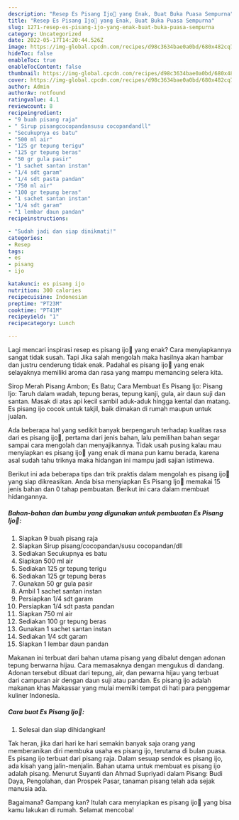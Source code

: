 ```yaml
---
description: "Resep Es Pisang Ijo🍌 yang Enak, Buat Buka Puasa Sempurna"
title: "Resep Es Pisang Ijo🍌 yang Enak, Buat Buka Puasa Sempurna"
slug: 1271-resep-es-pisang-ijo-yang-enak-buat-buka-puasa-sempurna
category: Uncategorized
date: 2022-05-17T14:20:44.526Z
image: https://img-global.cpcdn.com/recipes/d98c3634bae0a0bd/680x482cq70/es-pisang-ijo-foto-resep-utama.jpg
hideToc: false
enableToc: true
enableTocContent: false
thumbnail: https://img-global.cpcdn.com/recipes/d98c3634bae0a0bd/680x482cq70/es-pisang-ijo-foto-resep-utama.jpg
cover: https://img-global.cpcdn.com/recipes/d98c3634bae0a0bd/680x482cq70/es-pisang-ijo-foto-resep-utama.jpg
author: Admin
authorAv: notfound
ratingvalue: 4.1
reviewcount: 8
recipeingredient:
- "9 buah pisang raja"
- " Sirup pisangcocopandansusu cocopandandll"
- "Secukupnya es batu"
- "500 ml air"
- "125 gr tepung terigu"
- "125 gr tepung beras"
- "50 gr gula pasir"
- "1 sachet santan instan"
- "1/4 sdt garam"
- "1/4 sdt pasta pandan"
- "750 ml air"
- "100 gr tepung beras"
- "1 sachet santan instan"
- "1/4 sdt garam"
- "1 lembar daun pandan"
recipeinstructions:

- "Sudah jadi dan siap dinikmati!"
categories:
- Resep
tags:
- es
- pisang
- ijo

katakunci: es pisang ijo 
nutrition: 300 calories
recipecuisine: Indonesian
preptime: "PT23M"
cooktime: "PT41M"
recipeyield: "1"
recipecategory: Lunch

---
```



Lagi mencari inspirasi resep es pisang ijo🍌 yang enak? Cara menyiapkannya sangat tidak susah. Tapi Jika salah mengolah maka hasilnya akan hambar dan justru cenderung tidak enak. Padahal es pisang ijo🍌 yang enak selayaknya memiliki aroma dan rasa yang mampu memancing selera kita.


Sirop Merah Pisang Ambon; Es Batu; Cara Membuat Es Pisang Ijo: Pisang Ijo: Taruh dalam wadah, tepung beras, tepung kanji, gula, air daun suji dan santan. Masak di atas api kecil sambil aduk-aduk hingga kental dan matang. Es pisang ijo cocok untuk takjil, baik dimakan di rumah maupun untuk jualan.

Ada beberapa hal yang sedikit banyak berpengaruh terhadap kualitas rasa dari es pisang ijo🍌, pertama dari jenis bahan, lalu pemilihan bahan segar sampai cara mengolah dan menyajikannya. Tidak usah pusing kalau mau menyiapkan es pisang ijo🍌 yang enak di mana pun kamu berada, karena asal sudah tahu triknya maka hidangan ini mampu jadi sajian istimewa.


Berikut ini ada beberapa tips dan trik praktis dalam mengolah es pisang ijo🍌 yang siap dikreasikan. Anda bisa menyiapkan Es Pisang Ijo🍌 memakai 15 jenis bahan dan 0 tahap pembuatan. Berikut ini cara dalam membuat hidangannya.

<!--inarticleads1-->

##### Bahan-bahan dan bumbu yang digunakan untuk pembuatan Es Pisang Ijo🍌:

1. Siapkan 9 buah pisang raja
1. Siapkan  Sirup pisang/cocopandan/susu cocopandan/dll
1. Sediakan Secukupnya es batu
1. Siapkan 500 ml air
1. Sediakan 125 gr tepung terigu
1. Sediakan 125 gr tepung beras
1. Gunakan 50 gr gula pasir
1. Ambil 1 sachet santan instan
1. Persiapkan 1/4 sdt garam
1. Persiapkan 1/4 sdt pasta pandan
1. Siapkan 750 ml air
1. Sediakan 100 gr tepung beras
1. Gunakan 1 sachet santan instan
1. Sediakan 1/4 sdt garam
1. Siapkan 1 lembar daun pandan


Makanan ini terbuat dari bahan utama pisang yang dibalut dengan adonan tepung berwarna hijau. Cara memasaknya dengan mengukus di dandang. Adonan tersebut dibuat dari tepung, air, dan pewarna hijau yang terbuat dari campuran air dengan daun suji atau pandan. Es pisang ijo adalah makanan khas Makassar yang mulai memilki tempat di hati para penggemar kuliner Indonesia. 

<!--inarticleads2-->

##### Cara buat Es Pisang Ijo🍌:


1. Selesai dan siap dihidangkan!

Tak heran, jika dari hari ke hari semakin banyak saja orang yang memberanikan diri membuka usaha es pisang ijo, terutama di bulan puasa. Es pisang ijo terbuat dari pisang raja. Dalam sesuap sendok es pisang ijo, ada kisah yang jalin-menjalin. Bahan utama untuk membuat es pisang ijo adalah pisang. Menurut Suyanti dan Ahmad Supriyadi dalam Pisang: Budi Daya, Pengolahan, dan Prospek Pasar, tanaman pisang telah ada sejak manusia ada. 

Bagaimana? Gampang kan? Itulah cara menyiapkan es pisang ijo🍌 yang bisa kamu lakukan di rumah. Selamat mencoba!
